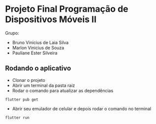 # Projeto Final Programação de Dispositivos Móveis II

Grupo:
- Bruno Vinicius de Laia Silva
- Marlon Vinicius de Souza
- Pauliane Ester Silveira

## Rodando o aplicativo

- Clonar o projeto
- Abrir um terminal da pasta raiz
- Rodar o comando para atualizar as dependências

```
flutter pub get
```
- Abrir seu emulador de celular e depois rodar o comando no terminal
```
flutter run
```
